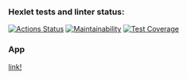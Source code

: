 ### Hexlet tests and linter status:
[![Actions Status](https://github.com/asb1302/java-project-72/workflows/hexlet-check/badge.svg)](https://github.com/asb1302/java-project-72/actions)
[![Maintainability](https://api.codeclimate.com/v1/badges/43ee23a0c3cb99d89575/maintainability)](https://codeclimate.com/github/asb1302/java-project-72/maintainability)
[![Test Coverage](https://api.codeclimate.com/v1/badges/43ee23a0c3cb99d89575/test_coverage)](https://codeclimate.com/github/asb1302/java-project-72/test_coverage)

### App
[link!](https://java-project-72-production-0b4a.up.railway.app/)